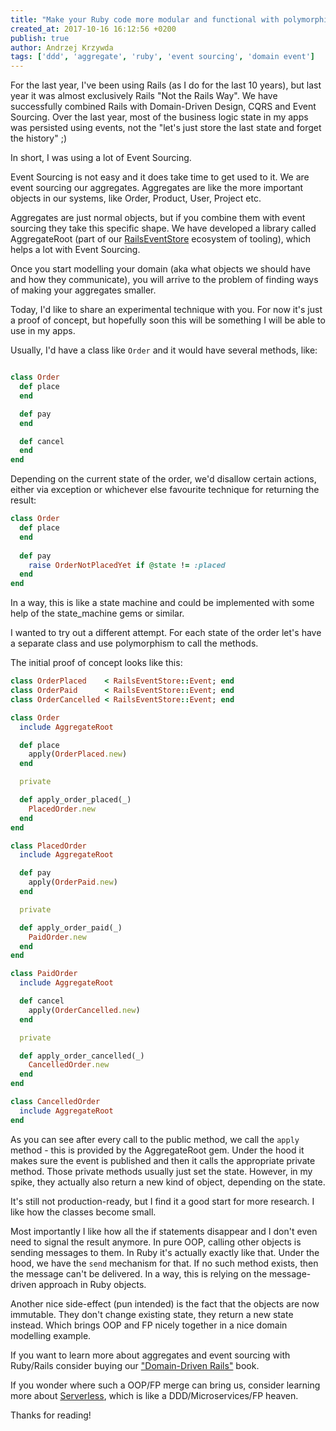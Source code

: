```yaml
---
title: "Make your Ruby code more modular and functional with polymorphic aggregate classes"
created_at: 2017-10-16 16:12:56 +0200
publish: true
author: Andrzej Krzywda
tags: ['ddd', 'aggregate', 'ruby', 'event sourcing', 'domain event']
---
```


For the last year, I've been using Rails (as I do for the last 10 years), but last year it was almost exclusively Rails "Not the Rails Way". We have successfully combined Rails with Domain-Driven Design, CQRS and Event Sourcing. Over the last year, most of the business logic state in my apps was persisted using events, not the "let's just store the last state and forget the history" ;)

In short, I was using a lot of Event Sourcing.

<!-- more -->

Event Sourcing is not easy and it does take time to get used to it. We are event sourcing our aggregates. Aggregates are like the more important objects in our systems, like Order, Product, User, Project etc.

Aggregates are just normal objects, but if you combine them with event sourcing they take this specific shape. We have developed a library called AggregateRoot (part of our [RailsEventStore](http://railseventstore.org) ecosystem of tooling), which helps a lot with Event Sourcing.

Once you start modelling your domain (aka what objects we should have and how they communicate), you will arrive to the problem of finding ways of making your aggregates smaller.

Today, I'd like to share an experimental technique with you. For now it's just a proof of concept, but hopefully soon this will be something I will be able to use in my apps.

Usually, I'd have a class like `Order` and it would have several methods, like:

```ruby

class Order
  def place
  end

  def pay
  end

  def cancel
  end
end
```

Depending on the current state of the order, we'd disallow certain actions, either via exception or whichever else favourite technique for returning the result:

```ruby
class Order
  def place
  end
  
  def pay
    raise OrderNotPlacedYet if @state != :placed
  end
end
```

In a way, this is like a state machine and could be implemented with some help of the state_machine gems or similar.

I wanted to try out a different attempt. For each state of the order let's have a separate class and use polymorphism to call the methods.

The initial proof of concept looks like this:

```ruby
class OrderPlaced    < RailsEventStore::Event; end
class OrderPaid      < RailsEventStore::Event; end
class OrderCancelled < RailsEventStore::Event; end

class Order
  include AggregateRoot

  def place
    apply(OrderPlaced.new)
  end

  private

  def apply_order_placed(_)
    PlacedOrder.new
  end
end

class PlacedOrder
  include AggregateRoot

  def pay
    apply(OrderPaid.new)
  end

  private

  def apply_order_paid(_)
    PaidOrder.new
  end
end

class PaidOrder
  include AggregateRoot

  def cancel
    apply(OrderCancelled.new)
  end

  private

  def apply_order_cancelled(_)
    CancelledOrder.new
  end
end

class CancelledOrder
  include AggregateRoot
end
```

As you can see after every call to the public method, we call the `apply` method - this is provided by the AggregateRoot gem. Under the hood it makes sure the event is published and then it calls the appropriate private method. Those private methods usually just set the state. However, in my spike, they actually also return a new kind of object, depending on the state.

It's still not production-ready, but I find it a good start for more research. I like how the classes become small. 

Most importantly I like how all the if statements disappear and I don't even need to signal the result anymore. In pure OOP, calling other objects is sending messages to them. In Ruby it's actually exactly like that. Under the hood, we have the `send` mechanism for that. If no such method exists, then the message can't be delivered. In a way, this is relying on the message-driven approach in Ruby objects.

Another nice side-effect (pun intended) is the fact that the objects are now immutable. They don't change existing state, they return a new state instead. Which brings OOP and FP nicely together in a nice domain modelling example.

If you want to learn more about aggregates and event sourcing with Ruby/Rails consider buying our ["Domain-Driven Rails"](http://blog.arkency.com/domain-driven-rails/) book. 

If you wonder where such a OOP/FP merge can bring us, consider learning more about [Serverless](https://speakerdeck.com/andrzejkrzywda/serverless), which is like a DDD/Microservices/FP heaven.

Thanks for reading!

